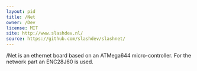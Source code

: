 ```yaml
---
layout: pid
title: /Net
owner: /Dev
license: MIT
site: http://www.slashdev.nl/
source: https://github.com/slashdev/slashnet/
---
```

/Net is an ethernet board based on an ATMega644 micro-controller.
For the network part an ENC28J60 is used.
